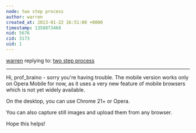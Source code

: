 ```yaml
---
node: two step process
author: warren
created_at: 2013-01-22 16:51:08 +0000
timestamp: 1358873468
nid: 5676
cid: 3173
uid: 1
---
```




[warren](../profile/warren) replying to: [two step process](../notes/profbraino/1-22-2013/two-step-process-0)

----
Hi, prof_braino - sorry you're having trouble. The mobile version works only on Opera Mobile for now, as it uses a very new feature of mobile browsers which is not yet widely available. 

On the desktop, you can use Chrome 21+ or Opera. 

You can also capture still images and upload them from any browser. 

Hope this helps!